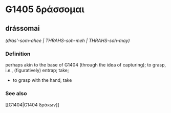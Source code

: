 # G1405 δράσσομαι

## drássomai

_(dras'-som-ahee | THRAHS-soh-meh | THRAHS-soh-may)_

### Definition

perhaps akin to the base of G1404 (through the idea of capturing); to grasp, i.e., (figuratively) entrap; take; 

- to grasp with the hand, take

### See also

[[G1404|G1404 δράκων]]

